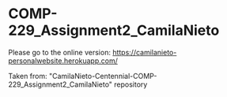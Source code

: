 # COMP-229_Assignment2_CamilaNieto
Please go to the online version: https://camilanieto-personalwebsite.herokuapp.com/

Taken from: "CamilaNieto-Centennial-COMP-229_Assignment2_CamilaNieto" repository
